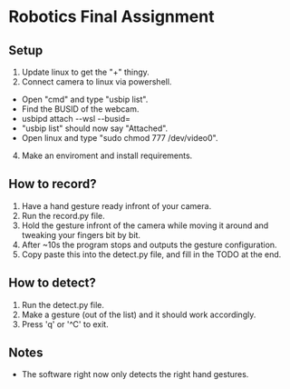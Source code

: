 # Robotics Final Assignment

## Setup
1. Update linux to get the "+" thingy.
2. Connect camera to linux via powershell.
 - Open "cmd" and type "usbip list".
 - Find the BUSID of the webcam.
 - usbipd attach --wsl --busid=<BUSID>
 - "usbip list" should now say "Attached".
 - Open linux and type "sudo chmod 777 /dev/video0".
4. Make an enviroment and install requirements.

## How to record?
1. Have a hand gesture ready infront of your camera.
2. Run the record.py file.
3. Hold the gesture infront of the camera while moving it around and tweaking
your fingers bit by bit.
4. After ~10s the program stops and outputs the gesture configuration.
5. Copy paste this into the detect.py file, and fill in the TODO at the end.

## How to detect?
1. Run the detect.py file.
2. Make a gesture (out of the list) and it should work accordingly.
3. Press 'q' or '^C' to exit.

## Notes
- The software right now only detects the right hand gestures.